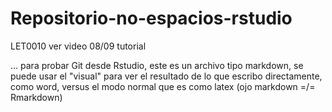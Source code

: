 # Repositorio-no-espacios-rstudio

LET0010 ver video 08/09 tutorial

... para probar Git desde Rstudio, este es un archivo tipo markdown, se puede usar el "visual" para ver el resultado de lo que escribo directamente, como word, versus el modo normal que es como latex (ojo markdown =/= Rmarkdown)
